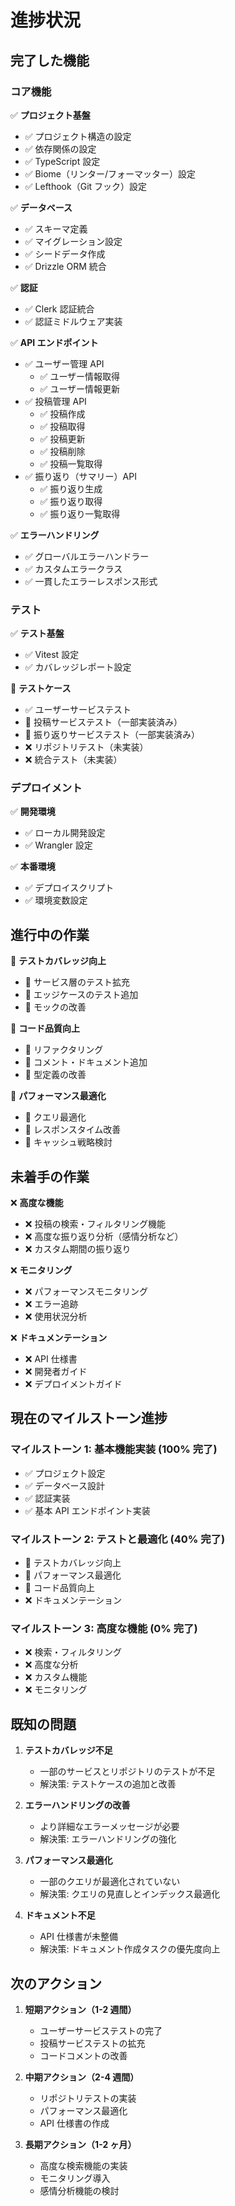 # 進捗状況

## 完了した機能

### コア機能

✅ **プロジェクト基盤**

- ✅ プロジェクト構造の設定
- ✅ 依存関係の設定
- ✅ TypeScript 設定
- ✅ Biome（リンター/フォーマッター）設定
- ✅ Lefthook（Git フック）設定

✅ **データベース**

- ✅ スキーマ定義
- ✅ マイグレーション設定
- ✅ シードデータ作成
- ✅ Drizzle ORM 統合

✅ **認証**

- ✅ Clerk 認証統合
- ✅ 認証ミドルウェア実装

✅ **API エンドポイント**

- ✅ ユーザー管理 API
  - ✅ ユーザー情報取得
  - ✅ ユーザー情報更新
- ✅ 投稿管理 API
  - ✅ 投稿作成
  - ✅ 投稿取得
  - ✅ 投稿更新
  - ✅ 投稿削除
  - ✅ 投稿一覧取得
- ✅ 振り返り（サマリー）API
  - ✅ 振り返り生成
  - ✅ 振り返り取得
  - ✅ 振り返り一覧取得

✅ **エラーハンドリング**

- ✅ グローバルエラーハンドラー
- ✅ カスタムエラークラス
- ✅ 一貫したエラーレスポンス形式

### テスト

✅ **テスト基盤**

- ✅ Vitest 設定
- ✅ カバレッジレポート設定

🔄 **テストケース**

- ✅ ユーザーサービステスト
- 🔄 投稿サービステスト（一部実装済み）
- 🔄 振り返りサービステスト（一部実装済み）
- ❌ リポジトリテスト（未実装）
- ❌ 統合テスト（未実装）

### デプロイメント

✅ **開発環境**

- ✅ ローカル開発設定
- ✅ Wrangler 設定

✅ **本番環境**

- ✅ デプロイスクリプト
- ✅ 環境変数設定

## 進行中の作業

🔄 **テストカバレッジ向上**

- 🔄 サービス層のテスト拡充
- 🔄 エッジケースのテスト追加
- 🔄 モックの改善

🔄 **コード品質向上**

- 🔄 リファクタリング
- 🔄 コメント・ドキュメント追加
- 🔄 型定義の改善

🔄 **パフォーマンス最適化**

- 🔄 クエリ最適化
- 🔄 レスポンスタイム改善
- 🔄 キャッシュ戦略検討

## 未着手の作業

❌ **高度な機能**

- ❌ 投稿の検索・フィルタリング機能
- ❌ 高度な振り返り分析（感情分析など）
- ❌ カスタム期間の振り返り

❌ **モニタリング**

- ❌ パフォーマンスモニタリング
- ❌ エラー追跡
- ❌ 使用状況分析

❌ **ドキュメンテーション**

- ❌ API 仕様書
- ❌ 開発者ガイド
- ❌ デプロイメントガイド

## 現在のマイルストーン進捗

### マイルストーン 1: 基本機能実装 (100% 完了)

- ✅ プロジェクト設定
- ✅ データベース設計
- ✅ 認証実装
- ✅ 基本 API エンドポイント実装

### マイルストーン 2: テストと最適化 (40% 完了)

- 🔄 テストカバレッジ向上
- 🔄 パフォーマンス最適化
- 🔄 コード品質向上
- ❌ ドキュメンテーション

### マイルストーン 3: 高度な機能 (0% 完了)

- ❌ 検索・フィルタリング
- ❌ 高度な分析
- ❌ カスタム機能
- ❌ モニタリング

## 既知の問題

1. **テストカバレッジ不足**

   - 一部のサービスとリポジトリのテストが不足
   - 解決策: テストケースの追加と改善

2. **エラーハンドリングの改善**

   - より詳細なエラーメッセージが必要
   - 解決策: エラーハンドリングの強化

3. **パフォーマンス最適化**

   - 一部のクエリが最適化されていない
   - 解決策: クエリの見直しとインデックス最適化

4. **ドキュメント不足**
   - API 仕様書が未整備
   - 解決策: ドキュメント作成タスクの優先度向上

## 次のアクション

1. **短期アクション（1-2 週間）**

   - ユーザーサービステストの完了
   - 投稿サービステストの拡充
   - コードコメントの改善

2. **中期アクション（2-4 週間）**

   - リポジトリテストの実装
   - パフォーマンス最適化
   - API 仕様書の作成

3. **長期アクション（1-2 ヶ月）**
   - 高度な検索機能の実装
   - モニタリング導入
   - 感情分析機能の検討
